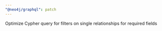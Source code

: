 ```yaml
---
"@neo4j/graphql": patch
---
```


Optimize Cypher query for filters on single relationships for required fields
